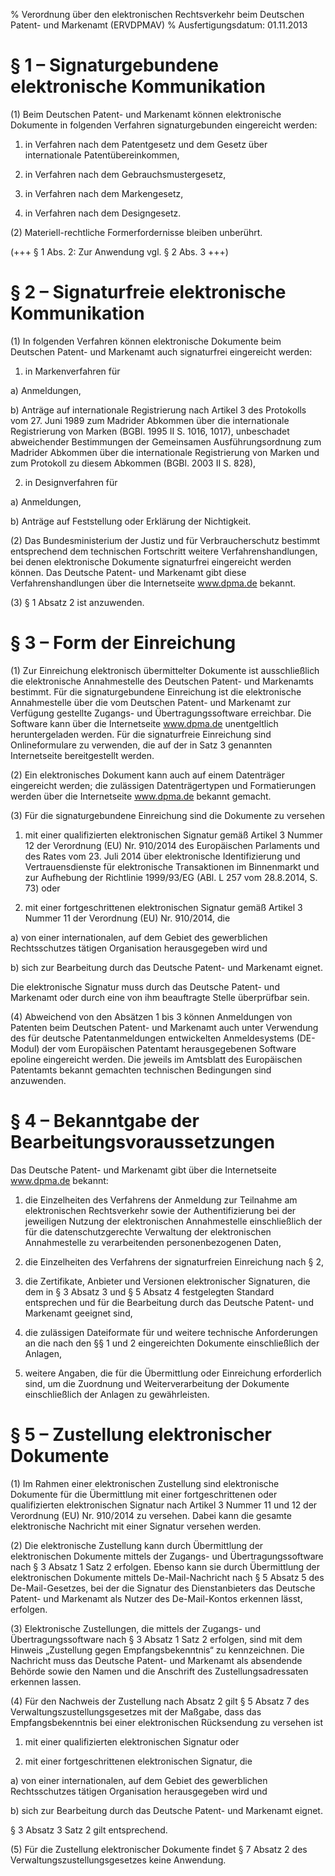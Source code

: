 % Verordnung über den elektronischen Rechtsverkehr beim Deutschen Patent- und Markenamt  (ERVDPMAV)
% Ausfertigungsdatum: 01.11.2013
 
# § 1 – Signaturgebundene elektronische Kommunikation

(1) Beim Deutschen Patent- und Markenamt können elektronische Dokumente in folgenden Verfahren signaturgebunden eingereicht werden:

1. in Verfahren nach dem Patentgesetz und dem Gesetz über internationale Patentübereinkommen,

2. in Verfahren nach dem Gebrauchsmustergesetz,

3. in Verfahren nach dem Markengesetz,

4. in Verfahren nach dem Designgesetz.

(2) Materiell-rechtliche Formerfordernisse bleiben unberührt.

(+++ § 1 Abs. 2: Zur Anwendung vgl. § 2 Abs. 3 +++)

# § 2 – Signaturfreie elektronische Kommunikation

(1) In folgenden Verfahren können elektronische Dokumente beim Deutschen Patent- und Markenamt auch signaturfrei eingereicht werden:

1. in Markenverfahren für

a) Anmeldungen,

b) Anträge auf internationale Registrierung nach Artikel 3 des Protokolls vom 27. Juni 1989 zum Madrider Abkommen über die internationale Registrierung von Marken (BGBl. 1995 II S. 1016, 1017), unbeschadet abweichender Bestimmungen der Gemeinsamen Ausführungsordnung zum Madrider Abkommen über die internationale Registrierung von Marken und zum Protokoll zu diesem Abkommen (BGBl. 2003 II S. 828),

2. in Designverfahren für

a) Anmeldungen,

b) Anträge auf Feststellung oder Erklärung der Nichtigkeit.

(2) Das Bundesministerium der Justiz und für Verbraucherschutz bestimmt entsprechend dem technischen Fortschritt weitere Verfahrenshandlungen, bei denen elektronische Dokumente signaturfrei eingereicht werden können. Das Deutsche Patent- und Markenamt gibt diese Verfahrenshandlungen über die Internetseite www.dpma.de bekannt.

(3) § 1 Absatz 2 ist anzuwenden.

# § 3 – Form der Einreichung

(1) Zur Einreichung elektronisch übermittelter Dokumente ist ausschließlich die elektronische Annahmestelle des Deutschen Patent- und Markenamts bestimmt. Für die signaturgebundene Einreichung ist die elektronische Annahmestelle über die vom Deutschen Patent- und Markenamt zur Verfügung gestellte Zugangs- und Übertragungssoftware erreichbar. Die Software kann über die Internetseite www.dpma.de unentgeltlich heruntergeladen werden. Für die signaturfreie Einreichung sind Onlineformulare zu verwenden, die auf der in Satz 3 genannten Internetseite bereitgestellt werden.

(2) Ein elektronisches Dokument kann auch auf einem Datenträger eingereicht werden; die zulässigen Datenträgertypen und Formatierungen werden über die Internetseite www.dpma.de bekannt gemacht.

(3) Für die signaturgebundene Einreichung sind die Dokumente zu versehen

1. mit einer qualifizierten elektronischen Signatur gemäß Artikel 3 Nummer 12 der Verordnung (EU) Nr. 910/2014 des Europäischen Parlaments und des Rates vom 23. Juli 2014 über elektronische Identifizierung und Vertrauensdienste für elektronische Transaktionen im Binnenmarkt und zur Aufhebung der Richtlinie 1999/93/EG (ABl. L 257 vom 28.8.2014, S. 73) oder

2. mit einer fortgeschrittenen elektronischen Signatur gemäß Artikel 3 Nummer 11 der Verordnung (EU) Nr. 910/2014, die

a) von einer internationalen, auf dem Gebiet des gewerblichen Rechtsschutzes tätigen Organisation herausgegeben wird und

b) sich zur Bearbeitung durch das Deutsche Patent- und Markenamt eignet.

Die elektronische Signatur muss durch das Deutsche Patent- und Markenamt oder durch eine von ihm beauftragte Stelle überprüfbar sein.

(4) Abweichend von den Absätzen 1 bis 3 können Anmeldungen von Patenten beim Deutschen Patent- und Markenamt auch unter Verwendung des für deutsche Patentanmeldungen entwickelten Anmeldesystems (DE-Modul) der vom Europäischen Patentamt herausgegebenen Software epoline eingereicht werden. Die jeweils im Amtsblatt des Europäischen Patentamts bekannt gemachten technischen Bedingungen sind anzuwenden.

# § 4 – Bekanntgabe der Bearbeitungsvoraussetzungen

Das Deutsche Patent- und Markenamt gibt über die Internetseite www.dpma.de bekannt:

1. die Einzelheiten des Verfahrens der Anmeldung zur Teilnahme am elektronischen Rechtsverkehr sowie der Authentifizierung bei der jeweiligen Nutzung der elektronischen Annahmestelle einschließlich der für die datenschutzgerechte Verwaltung der elektronischen Annahmestelle zu verarbeitenden personenbezogenen Daten,

2. die Einzelheiten des Verfahrens der signaturfreien Einreichung nach § 2,

3. die Zertifikate, Anbieter und Versionen elektronischer Signaturen, die dem in § 3 Absatz 3 und § 5 Absatz 4 festgelegten Standard entsprechen und für die Bearbeitung durch das Deutsche Patent- und Markenamt geeignet sind,

4. die zulässigen Dateiformate für und weitere technische Anforderungen an die nach den §§ 1 und 2 eingereichten Dokumente einschließlich der Anlagen,

5. weitere Angaben, die für die Übermittlung oder Einreichung erforderlich sind, um die Zuordnung und Weiterverarbeitung der Dokumente einschließlich der Anlagen zu gewährleisten.

# § 5 – Zustellung elektronischer Dokumente

(1) Im Rahmen einer elektronischen Zustellung sind elektronische Dokumente für die Übermittlung mit einer fortgeschrittenen oder qualifizierten elektronischen Signatur nach Artikel 3 Nummer 11 und 12 der Verordnung (EU) Nr. 910/2014 zu versehen. Dabei kann die gesamte elektronische Nachricht mit einer Signatur versehen werden.

(2) Die elektronische Zustellung kann durch Übermittlung der elektronischen Dokumente mittels der Zugangs- und Übertragungssoftware nach § 3 Absatz 1 Satz 2 erfolgen. Ebenso kann sie durch Übermittlung der elektronischen Dokumente mittels De-Mail-Nachricht nach § 5 Absatz 5 des De-Mail-Gesetzes, bei der die Signatur des Dienstanbieters das Deutsche Patent- und Markenamt als Nutzer des De-Mail-Kontos erkennen lässt, erfolgen.

(3) Elektronische Zustellungen, die mittels der Zugangs- und Übertragungssoftware nach § 3 Absatz 1 Satz 2 erfolgen, sind mit dem Hinweis „Zustellung gegen Empfangsbekenntnis“ zu kennzeichnen. Die Nachricht muss das Deutsche Patent- und Markenamt als absendende Behörde sowie den Namen und die Anschrift des Zustellungsadressaten erkennen lassen.

(4) Für den Nachweis der Zustellung nach Absatz 2 gilt § 5 Absatz 7 des Verwaltungszustellungsgesetzes mit der Maßgabe, dass das Empfangsbekenntnis bei einer elektronischen Rücksendung zu versehen ist

1. mit einer qualifizierten elektronischen Signatur oder

2. mit einer fortgeschrittenen elektronischen Signatur, die

a) von einer internationalen, auf dem Gebiet des gewerblichen Rechtsschutzes tätigen Organisation herausgegeben wird und

b) sich zur Bearbeitung durch das Deutsche Patent- und Markenamt eignet.

§ 3 Absatz 3 Satz 2 gilt entsprechend.

(5) Für die Zustellung elektronischer Dokumente findet § 7 Absatz 2 des Verwaltungszustellungsgesetzes keine Anwendung.
